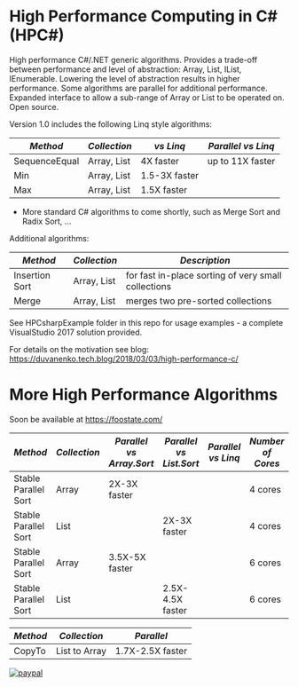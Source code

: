 # High Performance Computing in C# (HPC#)

High performance C#/.NET generic algorithms. Provides a trade-off between performance and level of abstraction: Array, List, IList, IEnumerable.
Lowering the level of abstraction results in higher performance. Some algorithms are parallel for additional performance.
Expanded interface to allow a sub-range of Array or List to be operated on. Open source.

Version 1.0 includes the following Linq style algorithms:

*Method*|*Collection*|*vs Linq*|*Parallel vs Linq*
--- | --- | --- | ---
SequenceEqual|Array, List|4X faster|up to 11X faster
Min|Array, List|1.5-3X faster
Max|Array, List|1.5X faster

- More standard C# algorithms to come shortly, such as Merge Sort and Radix Sort, ...

Additional algorithms:

*Method*|*Collection*|*Description*
--- | --- | ---
Insertion Sort|Array, List|for fast in-place sorting of very small collections
Merge|Array, List|merges two pre-sorted collections


See HPCsharpExample folder in this repo for usage examples - a complete VisualStudio 2017 solution provided.

For details on the motivation see blog:
https://duvanenko.tech.blog/2018/03/03/high-performance-c/

# More High Performance Algorithms
Soon be available at https://foostate.com/

*Method*|*Collection*|*Parallel vs Array.Sort*|*Parallel vs List.Sort*|*Parallel vs Linq*|*Number of Cores*
--- | --- | --- | --- | --- | ---
Stable Parallel Sort|Array|2X-3X faster|||4 cores
Stable Parallel Sort|List||2X-3X faster||4 cores
Stable Parallel Sort|Array|3.5X-5X faster|||6 cores
Stable Parallel Sort|List||2.5X-4.5X faster||6 cores

*Method*|*Collection*|*Parallel*
--- | --- | ---
CopyTo|List to Array|1.7X-2.5X faster



[![paypal](https://www.paypalobjects.com/en_US/i/btn/btn_donateCC_LG.gif)](https://www.paypal.com/cgi-bin/webscr?cmd=_s-xclick&hosted_button_id=LDD8L7UPAC7QL)

